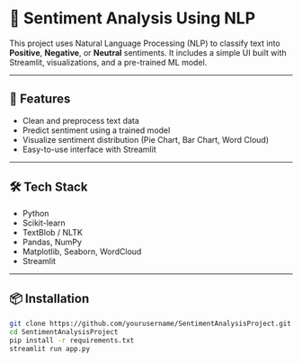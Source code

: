 # 🧠 Sentiment Analysis Using NLP

This project uses Natural Language Processing (NLP) to classify text into **Positive**, **Negative**, or **Neutral** sentiments. It includes a simple UI built with Streamlit, visualizations, and a pre-trained ML model.

---

## 🚀 Features

- Clean and preprocess text data
- Predict sentiment using a trained model
- Visualize sentiment distribution (Pie Chart, Bar Chart, Word Cloud)
- Easy-to-use interface with Streamlit

---

## 🛠️ Tech Stack

- Python
- Scikit-learn
- TextBlob / NLTK
- Pandas, NumPy
- Matplotlib, Seaborn, WordCloud
- Streamlit

---

## 📦 Installation

```bash
git clone https://github.com/yourusername/SentimentAnalysisProject.git
cd SentimentAnalysisProject
pip install -r requirements.txt
streamlit run app.py

